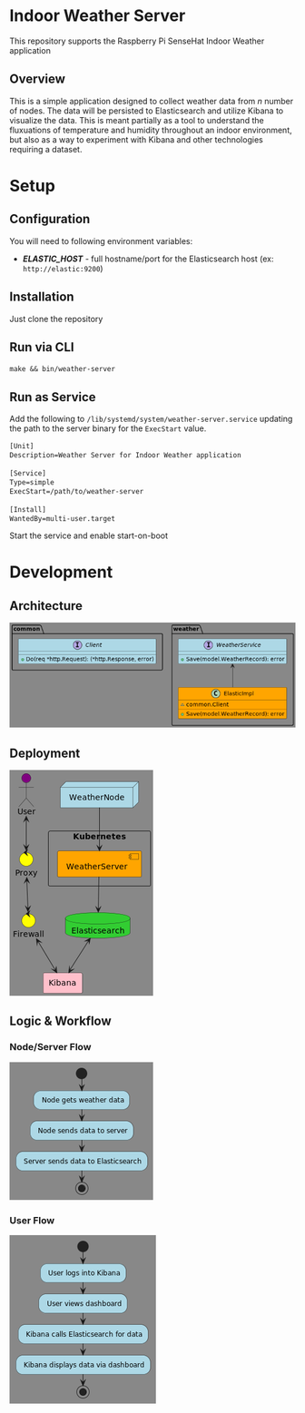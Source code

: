# Indoor Weather Server

This repository supports the Raspberry Pi SenseHat Indoor Weather application

## Overview
This is a simple application designed to collect weather data from _n_ number of nodes. The data will be persisted to Elasticsearch and utilize Kibana to visualize the data. This is meant partially as a tool to understand the fluxuations of temperature and humidity throughout an indoor environment, but also as a way to experiment with Kibana and other technologies requiring a dataset.

# Setup

## Configuration
You will need to following environment variables:
- **_ELASTIC_HOST_** - full hostname/port for the Elasticsearch host (ex: `http://elastic:9200`)
## Installation
Just clone the repository
## Run via CLI
```
make && bin/weather-server
```

## Run as Service
Add the following to `/lib/systemd/system/weather-server.service` updating the path to the server binary for the `ExecStart` value.
```
[Unit]
Description=Weather Server for Indoor Weather application

[Service]
Type=simple
ExecStart=/path/to/weather-server

[Install]
WantedBy=multi-user.target
```
Start the service and enable start-on-boot


# Development
## Architecture
![](docs/classes.png)

## Deployment
![](docs/deployment.png)

## Logic & Workflow
### Node/Server Flow
![](docs/server-flow.png)

### User Flow
![](docs/user-flow.png)
